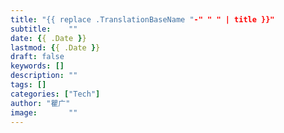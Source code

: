 ```yaml
---
title: "{{ replace .TranslationBaseName "-" " " | title }}"
subtitle:    ""
date: {{ .Date }}
lastmod: {{ .Date }}
draft: false
keywords: []
description: ""
tags: []
categories: ["Tech"]
author: "瞿广"
image:       ""
---
```


<!--more-->
